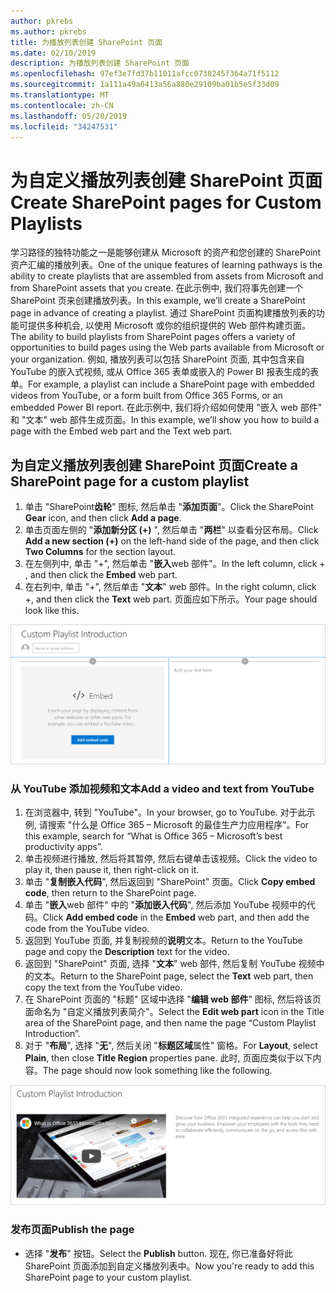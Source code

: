 ```yaml
---
author: pkrebs
ms.author: pkrebs
title: 为播放列表创建 SharePoint 页面
ms.date: 02/10/2019
description: 为播放列表创建 SharePoint 页面
ms.openlocfilehash: 97ef3e7fd37b11011afcc0738245f364a71f5112
ms.sourcegitcommit: 1a111a49a0413a56a880e29109ba01b5e5f33d09
ms.translationtype: MT
ms.contentlocale: zh-CN
ms.lasthandoff: 05/20/2019
ms.locfileid: "34247531"
---
```

# <a name="create-sharepoint-pages-for-custom-playlists"></a><span data-ttu-id="49eea-103">为自定义播放列表创建 SharePoint 页面</span><span class="sxs-lookup"><span data-stu-id="49eea-103">Create SharePoint pages for Custom Playlists</span></span>

<span data-ttu-id="49eea-104">学习路径的独特功能之一是能够创建从 Microsoft 的资产和您创建的 SharePoint 资产汇编的播放列表。</span><span class="sxs-lookup"><span data-stu-id="49eea-104">One of the unique features of learning pathways is the ability to create playlists that are assembled from assets from Microsoft and from SharePoint assets that you create.</span></span> <span data-ttu-id="49eea-105">在此示例中, 我们将事先创建一个 SharePoint 页来创建播放列表。</span><span class="sxs-lookup"><span data-stu-id="49eea-105">In this example, we’ll create a SharePoint page in advance of creating a playlist.</span></span> <span data-ttu-id="49eea-106">通过 SharePoint 页面构建播放列表的功能可提供多种机会, 以使用 Microsoft 或你的组织提供的 Web 部件构建页面。</span><span class="sxs-lookup"><span data-stu-id="49eea-106">The ability to build playlists from SharePoint pages offers a variety of opportunities to build pages using the Web parts available from Microsoft or your organization.</span></span> <span data-ttu-id="49eea-107">例如, 播放列表可以包括 SharePoint 页面, 其中包含来自 YouTube 的嵌入式视频, 或从 Office 365 表单或嵌入的 Power BI 报表生成的表单。</span><span class="sxs-lookup"><span data-stu-id="49eea-107">For example, a playlist can include a SharePoint page with embedded videos from YouTube, or a form built from Office 365 Forms, or an embedded Power BI report.</span></span> <span data-ttu-id="49eea-108">在此示例中, 我们将介绍如何使用 "嵌入 web 部件" 和 "文本" web 部件生成页面。</span><span class="sxs-lookup"><span data-stu-id="49eea-108">In this example, we’ll show you how to build a page with the Embed web part and the Text web part.</span></span>  

## <a name="create-a-sharepoint-page-for-a-custom-playlist"></a><span data-ttu-id="49eea-109">为自定义播放列表创建 SharePoint 页面</span><span class="sxs-lookup"><span data-stu-id="49eea-109">Create a SharePoint page for a custom playlist</span></span>

1. <span data-ttu-id="49eea-110">单击 "SharePoint**齿轮**" 图标, 然后单击 "**添加页面**"。</span><span class="sxs-lookup"><span data-stu-id="49eea-110">Click the SharePoint **Gear** icon, and then click **Add a page**.</span></span>
2. <span data-ttu-id="49eea-111">单击页面左侧的 "**添加新分区 (+)** ", 然后单击 "**两栏**" 以查看分区布局。</span><span class="sxs-lookup"><span data-stu-id="49eea-111">Click **Add a new section (+)** on the left-hand side of the page, and then click **Two Columns** for the section layout.</span></span>
3. <span data-ttu-id="49eea-112">在左侧列中, 单击 "+", 然后单击 "**嵌入**web 部件"。</span><span class="sxs-lookup"><span data-stu-id="49eea-112">In the left column, click + , and then click the **Embed** web part.</span></span> 
4. <span data-ttu-id="49eea-113">在右列中, 单击 "+", 然后单击 "**文本**" web 部件。</span><span class="sxs-lookup"><span data-stu-id="49eea-113">In the right column, click +, and then click the **Text** web part.</span></span> <span data-ttu-id="49eea-114">页面应如下所示。</span><span class="sxs-lookup"><span data-stu-id="49eea-114">Your page should look like this.</span></span>

![cg-pagenewstart](media/cg-pagenewstart.png)

### <a name="add-a-video-and-text-from-youtube"></a><span data-ttu-id="49eea-116">从 YouTube 添加视频和文本</span><span class="sxs-lookup"><span data-stu-id="49eea-116">Add a video and text from YouTube</span></span>

1. <span data-ttu-id="49eea-117">在浏览器中, 转到 "YouTube"。</span><span class="sxs-lookup"><span data-stu-id="49eea-117">In your browser, go to YouTube.</span></span> <span data-ttu-id="49eea-118">对于此示例, 请搜索 "什么是 Office 365 – Microsoft 的最佳生产力应用程序"。</span><span class="sxs-lookup"><span data-stu-id="49eea-118">For this example, search for “What is Office 365 – Microsoft’s best productivity apps”.</span></span>
2. <span data-ttu-id="49eea-119">单击视频进行播放, 然后将其暂停, 然后右键单击该视频。</span><span class="sxs-lookup"><span data-stu-id="49eea-119">Click the video to play it, then pause it, then right-click on it.</span></span> 
3. <span data-ttu-id="49eea-120">单击 "**复制嵌入代码**", 然后返回到 "SharePoint" 页面。</span><span class="sxs-lookup"><span data-stu-id="49eea-120">Click **Copy embed code**, then return to the SharePoint page.</span></span> 
4. <span data-ttu-id="49eea-121">单击 "**嵌入**web 部件" 中的 "**添加嵌入代码**", 然后添加 YouTube 视频中的代码。</span><span class="sxs-lookup"><span data-stu-id="49eea-121">Click **Add embed code** in the **Embed** web part, and then add the code from the YouTube video.</span></span>
5. <span data-ttu-id="49eea-122">返回到 YouTube 页面, 并复制视频的**说明**文本。</span><span class="sxs-lookup"><span data-stu-id="49eea-122">Return to the YouTube page and copy the **Description** text for the video.</span></span> 
6. <span data-ttu-id="49eea-123">返回到 "SharePoint" 页面, 选择 "**文本**" web 部件, 然后复制 YouTube 视频中的文本。</span><span class="sxs-lookup"><span data-stu-id="49eea-123">Return to the SharePoint page, select the **Text** web part, then copy the text from the YouTube video.</span></span>
7. <span data-ttu-id="49eea-124">在 SharePoint 页面的 "标题" 区域中选择 "**编辑 web 部件**" 图标, 然后将该页面命名为 "自定义播放列表简介"。</span><span class="sxs-lookup"><span data-stu-id="49eea-124">Select the **Edit web part** icon  in the Title area of the SharePoint page, and then name the page “Custom Playlist Introduction”.</span></span> 
8. <span data-ttu-id="49eea-125">对于 "**布局**", 选择 "**无**", 然后关闭 "**标题区域**属性" 窗格。</span><span class="sxs-lookup"><span data-stu-id="49eea-125">For **Layout**, select **Plain**, then close **Title Region** properties pane.</span></span> <span data-ttu-id="49eea-126">此时, 页面应类似于以下内容。</span><span class="sxs-lookup"><span data-stu-id="49eea-126">The page should now look something like the following.</span></span> 

![cg-pagenewfinish](media/cg-pagenewfinish.png)

### <a name="publish-the-page"></a><span data-ttu-id="49eea-128">发布页面</span><span class="sxs-lookup"><span data-stu-id="49eea-128">Publish the page</span></span>

- <span data-ttu-id="49eea-129">选择 "**发布**" 按钮。</span><span class="sxs-lookup"><span data-stu-id="49eea-129">Select the **Publish** button.</span></span> <span data-ttu-id="49eea-130">现在, 你已准备好将此 SharePoint 页面添加到自定义播放列表中。</span><span class="sxs-lookup"><span data-stu-id="49eea-130">Now you're ready to add this SharePoint page to your custom playlist.</span></span> 